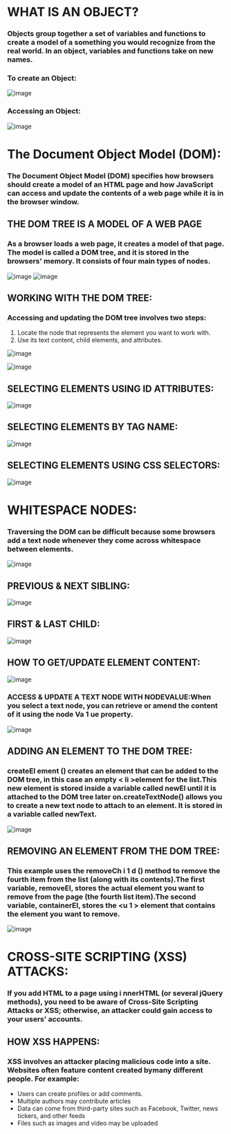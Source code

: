# WHAT IS AN OBJECT?

### Objects group together a set of variables and functions to create a model of a something you would recognize from the real world. In an object, variables and functions take on new names.


### To create an Object:


![image](https://user-images.githubusercontent.com/79833733/111809013-3a2b5380-88dd-11eb-999b-a9a3dce0dc3f.png)


### Accessing an Object:

![image](https://user-images.githubusercontent.com/79833733/111809539-c2a9f400-88dd-11eb-8c64-9ea59e753152.png)


# The Document Object Model (DOM):
### The Document Object Model (DOM) specifies how browsers should create a model of an HTML page and how JavaScript can access and update the contents of a web page while it is in the browser window.


## THE DOM TREE IS A MODEL OF A WEB PAGE
### As a browser loads a web page, it creates a model of that page. The model is called a DOM tree, and it is stored in the browsers' memory. It consists of four main types of nodes.


![image](https://user-images.githubusercontent.com/79833733/111815058-e5d7a200-88e3-11eb-93a3-34dd390a6fcd.png)        ![image](https://user-images.githubusercontent.com/79833733/111815110-f38d2780-88e3-11eb-9e73-04e0256b9681.png)

## WORKING WITH THE DOM TREE:
### Accessing and updating the DOM tree involves two steps:
1. Locate the node that represents the element you want to work with.
2. Use its text content, child elements, and attributes.


![image](https://user-images.githubusercontent.com/79833733/111815484-68f8f800-88e4-11eb-9405-1ce9a7865682.png)



![image](https://user-images.githubusercontent.com/79833733/111815558-7dd58b80-88e4-11eb-9b12-05f913e3cc15.png)


## SELECTING ELEMENTS USING ID ATTRIBUTES:

![image](https://user-images.githubusercontent.com/79833733/111815893-dc9b0500-88e4-11eb-88f8-36476982245d.png)

## SELECTING ELEMENTS BY TAG NAME:

![image](https://user-images.githubusercontent.com/79833733/111816100-179d3880-88e5-11eb-8ce0-b81f7f28ccda.png)


## SELECTING ELEMENTS USING CSS SELECTORS:


![image](https://user-images.githubusercontent.com/79833733/111816186-356a9d80-88e5-11eb-95ac-3269381242dd.png)


# WHITESPACE NODES:
### Traversing the DOM can be difficult because some browsers add a text node whenever they come across whitespace between elements.

![image](https://user-images.githubusercontent.com/79833733/111816666-c477b580-88e5-11eb-89ce-57c5e5d9d37d.png)

## PREVIOUS & NEXT SIBLING:


![image](https://user-images.githubusercontent.com/79833733/111816828-f852db00-88e5-11eb-910f-58df15d9c9ea.png)


## FlRST & LAST CHILD:


![image](https://user-images.githubusercontent.com/79833733/111816950-16b8d680-88e6-11eb-996a-14d70078b9bf.png)


## HOW TO GET/UPDATE ELEMENT CONTENT:

![image](https://user-images.githubusercontent.com/79833733/111817122-4b2c9280-88e6-11eb-8c4d-f217d1006e51.png)


### ACCESS & UPDATE A TEXT NODE WITH NODEVALUE:When you select a text node, you can retrieve or amend the content of it using the node Va 1 ue property.

![image](https://user-images.githubusercontent.com/79833733/111817302-8929b680-88e6-11eb-8bd7-39f9f8acb3da.png)

## ADDING AN ELEMENT TO THE DOM TREE:
### createEl ement () creates an element that can be added to the DOM tree, in this case an empty < li >element for the list.This new element is stored inside a variable called newEl until it is attached to the DOM tree later on.createTextNode() allows you to create a new text node to attach to an element. It is stored in a variable called newText.

![image](https://user-images.githubusercontent.com/79833733/111817864-36043380-88e7-11eb-914d-9711b1a12792.png)

## REMOVING AN ELEMENT FROM THE DOM TREE:
### This example uses the removeCh i 1 d () method to remove the fourth item from the list (along with its contents).The first variable, removeEl, stores the actual element you want to remove from the page (the fourth list item).The second variable, containerEl, stores the <u 1 > element that contains the element you want to remove.

![image](https://user-images.githubusercontent.com/79833733/111818280-a9a64080-88e7-11eb-9fdb-ddace6a26831.png)


# CROSS-SITE SCRIPTING (XSS) ATTACKS:
### If you add HTML to a page using i nnerHTML (or several jQuery methods), you need to be aware of Cross-Site Scripting Attacks or XSS; otherwise, an attacker could gain access to your users' accounts.

## HOW XSS HAPPENS:
### XSS involves an attacker placing malicious code into a site. Websites often feature content created bymany different people. For example:
- Users can create profiles or add comments.
- Multiple authors may contribute articles
- Data can come from third-party sites such as Facebook, Twitter, news tickers, and other feeds
- Files such as images and video may be uploaded








